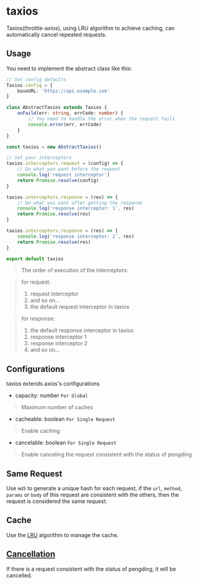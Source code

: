 # taxios
Taxios(throttle-axios), using LRU algorithm to achieve caching, can automatically cancel repeated requests.

## Usage

You need to implement the abstract class like this:
```ts
// Set config defaults
Taxios.config = {
    baseURL: 'https://api.example.com'
}

class AbstractTaxios extends Taxios {
    onFaild(err: string, errCode: number) {
        // You need to handle the error when the request fails
        console.error(err, errCode)
    }
}

const taxios = new AbstractTaxios()

// Set your interceptors
taxios.interceptors.request = (config) => {
    // Do what you want before the request
    console.log('request interceptor')
    return Promise.resolve(config)
}

taxios.interceptors.response = (res) => {
    // Do what you want after getting the response
    console.log('response interceptor: 1', res)
    return Promise.resolve(res)
}

taxios.interceptors.response = (res) => {
    console.log('response interceptor: 2', res)
    return Promise.resolve(res)
}

export default taxios
```

> The order of execution of the interceptors:

> for request: 
> 1. request interceptor
> 1. and so on...
> 1. the default request interceptor in taxios

> for response: 
> 1. the default response interceptor in taxios
> 1. response interceptor 1
> 1. response interceptor 2 
> 1. and so on...

## Configurations
taxios extends axios's configurations

- capacity: number `For Global`
> Maximum number of caches

- cacheable: boolean `For Single Request`
> Enable caching

- cancelable: boolean  `For Single Request`
> Enable canceling the request consistent with the status of pengding

## Same Request
Use `md5` to generate a unique hash for each request, if the `url`, `method`, `params` or `body` of this request are consistent with the others, then the request is considered the same request.

## Cache

Use the [LRU](./https://en.wikipedia.org/wiki/Cache_replacement_policies#Least_recently_used_(LRU)) algorithm to manage the cache.

## [Cancellation](https://axios-http.com/docs/cancellation)

If there is a request consistent with the status of pengding, it will be cancelled.
